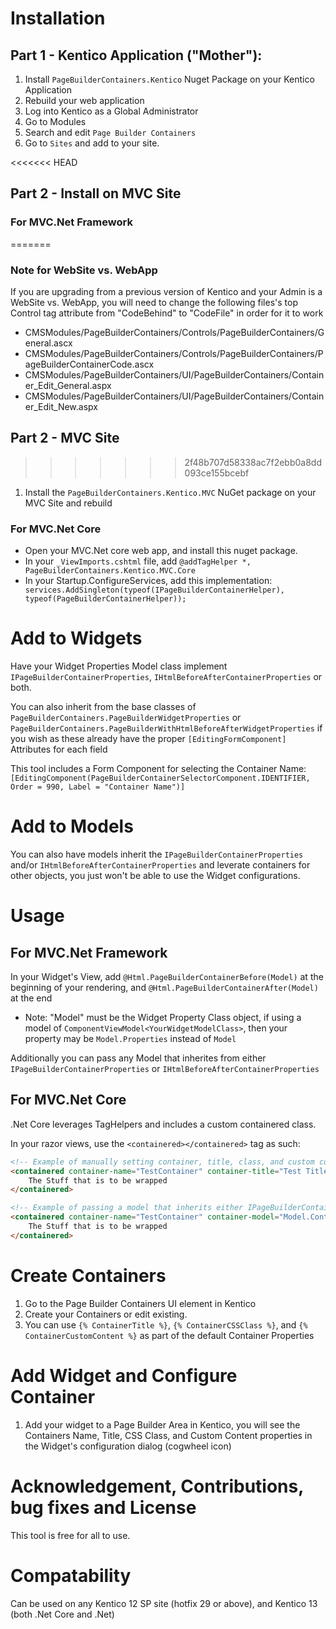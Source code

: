 
# Installation
## Part 1 - Kentico Application ("Mother"):

1. Install `PageBuilderContainers.Kentico` Nuget Package on your Kentico Application
1. Rebuild your web application
1. Log into Kentico as a Global Administrator
1. Go to Modules
1. Search and edit `Page Builder Containers`
1. Go to `Sites` and add to your site.

<<<<<<< HEAD
## Part 2 - Install on MVC Site

### For MVC.Net Framework
=======
### Note for WebSite vs. WebApp
If you are upgrading from a previous version of Kentico and your Admin is a WebSite vs. WebApp, you will need to change the following files's top Control tag attribute from "CodeBehind" to "CodeFile" in order for it to work

* CMSModules/PageBuilderContainers/Controls/PageBuilderContainers/General.ascx
* CMSModules/PageBuilderContainers/Controls/PageBuilderContainers/PageBuilderContainerCode.ascx
* CMSModules/PageBuilderContainers/UI/PageBuilderContainers/Container_Edit_General.aspx
* CMSModules/PageBuilderContainers/UI/PageBuilderContainers/Container_Edit_New.aspx

## Part 2 - MVC Site
>>>>>>> 2f48b707d58338ac7f2ebb0a8dd093ce155bcebf

1. Install the `PageBuilderContainers.Kentico.MVC` NuGet package on your MVC Site and rebuild

### For MVC.Net Core

* Open your MVC.Net core web app, and install this nuget package.
* In your `_ViewImports.cshtml` file, add `@addTagHelper *, PageBuilderContainers.Kentico.MVC.Core`
* In your Startup.ConfigureServices, add this implementation: `            services.AddSingleton(typeof(IPageBuilderContainerHelper), typeof(PageBuilderContainerHelper));
`

# Add to Widgets
Have your Widget Properties Model class implement `IPageBuilderContainerProperties`, `IHtmlBeforeAfterContainerProperties` or both.  

You can also inherit from the base classes of `PageBuilderContainers.PageBuilderWidgetProperties` or `PageBuilderContainers.PageBuilderWithHtmlBeforeAfterWidgetProperties` if you wish as these already have the proper `[EditingFormComponent]` Attributes for each field

This tool includes a Form Component for selecting the Container Name:
       `[EditingComponent(PageBuilderContainerSelectorComponent.IDENTIFIER, Order = 990, Label = "Container Name")]`
       
# Add to Models
You can also have models inherit the `IPageBuilderContainerProperties` and/or `IHtmlBeforeAfterContainerProperties` and leverate containers for other objects, you just won't be able to use the Widget configurations.

# Usage

## For MVC.Net Framework
In your Widget's View, add `@Html.PageBuilderContainerBefore(Model)` at the beginning of your rendering, and `@Html.PageBuilderContainerAfter(Model)` at the end
- Note: "Model" must be the Widget Property Class object, if using a model of `ComponentViewModel<YourWidgetModelClass>`, then your property may be `Model.Properties` instead of `Model`

Additionally you can pass any Model that inherites from either `IPageBuilderContainerProperties` or `IHtmlBeforeAfterContainerProperties`

## For MVC.Net Core
.Net Core leverages TagHelpers and includes a custom containered class.

In your razor views, use the `<containered></containered>` tag as such:

```html
<!-- Example of manually setting container, title, class, and custom content -->
<containered container-name="TestContainer" container-title="Test Title" container-css-class="SomeClass" container-custom-content="Custom Content">
	The Stuff that is to be wrapped
</containered>

<!-- Example of passing a model that inherits either IPageBuilderContainerProperties and/or IHtmlBeforeAfterContainerProperties -->
<containered container-name="TestContainer" container-model="Model.ContainerModelItem">
	The Stuff that is to be wrapped
</containered>
```

# Create Containers
1. Go to the Page Builder Containers UI element in Kentico
1. Create your Containers or edit existing. 
1. You can use `{% ContainerTitle %}`, `{% ContainerCSSClass %}`, and `{% ContainerCustomContent %}` as part of the default Container Properties

# Add Widget and Configure Container
1. Add your widget to a Page Builder Area in Kentico, you will see the Containers Name, Title, CSS Class, and Custom Content properties in the Widget's configuration dialog (cogwheel icon)

# Acknowledgement, Contributions, bug fixes and License

This tool is free for all to use.

# Compatability
Can be used on any Kentico 12 SP site (hotfix 29 or above), and Kentico 13 (both .Net Core and .Net)
